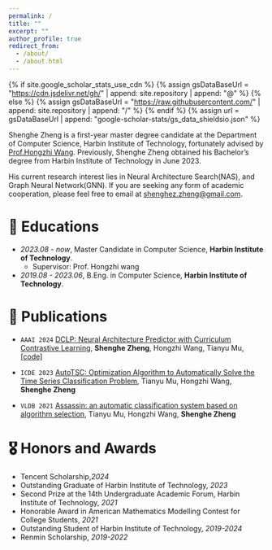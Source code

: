 ```yaml
---
permalink: /
title: ""
excerpt: ""
author_profile: true
redirect_from: 
  - /about/
  - /about.html
---
```


{% if site.google_scholar_stats_use_cdn %}
{% assign gsDataBaseUrl = "https://cdn.jsdelivr.net/gh/" | append: site.repository | append: "@" %}
{% else %}
{% assign gsDataBaseUrl = "https://raw.githubusercontent.com/" | append: site.repository | append: "/" %}
{% endif %}
{% assign url = gsDataBaseUrl | append: "google-scholar-stats/gs_data_shieldsio.json" %}

<span class='anchor' id='about-me'></span>

Shenghe Zheng is a first-year master degree candidate at the Department of Computer Science, Harbin Institute of Technology, fortunately advised by [Prof.Hongzhi Wang]( http://homepage.hit.edu.cn/wang). Previously, Shenghe Zheng obtained his Bachelor’s degree from Harbin Institute of Technology in June 2023.

His current research interest lies in Neural Architecture Search(NAS), and Graph Neural Network(GNN). If you are seeking any form of academic cooperation, please feel free to email at [shenghez.zheng@gmail.com](shenghez.zheng@gmail.com).

# 📖 Educations
- *2023.08 - now*, Master Candidate in Computer Science, **Harbin Institute of Technology**.
  - Supervisor: Prof. Hongzhi wang
- *2019.08 - 2023.06*, B.Eng. in Computer Science, **Harbin Institute of Technology**.

# 📝 Publications 
- ``AAAI 2024`` [DCLP: Neural Architecture Predictor with Curriculum Contrastive Learning](https://arxiv.org/abs/2302.13020), **Shenghe Zheng**, Hongzhi Wang, Tianyu Mu, [\[code\]](https://github.com/Zhengsh123/DCLP)

- ``ICDE 2023`` [AutoTSC: Optimization Algorithm to Automatically Solve the Time Series Classification Problem](https://ieeexplore.ieee.org/document/9643158), Tianyu Mu, Hongzhi Wang, **Shenghe Zheng** 

- ``VLDB 2021`` [Assassin: an automatic classification system based on algorithm selection](https://dl.acm.org/doi/abs/10.14778/3476311.3476336), Tianyu Mu, Hongzhi Wang, **Shenghe Zheng** 

# 🎖 Honors and Awards
- Tencent Scholarship,*2024*
- Outstanding Graduate of Harbin Institute of Technology, *2023*
- Second Prize at the 14th Undergraduate Academic Forum, Harbin Institute of Technology, *2021*
- Honorable Award in American Mathematics Modelling Contest for College Students, *2021*
- Outstanding Student of Harbin Institute of Technology, *2019-2024*
- Renmin Scholarship, *2019-2022*


